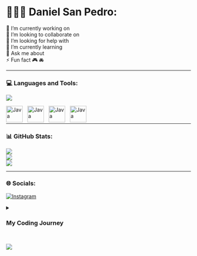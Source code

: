 # 🏋🏻‍♂️ Daniel San Pedro:

🔭 I’m currently working on<br>
👯 I’m looking to collaborate on<br>
🤝 I’m looking for help with<br>
🌱 I’m currently learning<br>
💬 Ask me about<br>
⚡ Fun fact
🎮
🚘
<br/>

---

### 💻 Languages and Tools:

![](https://github-readme-stats.vercel.app/api/top-langs/?username=daniel-sanpedro&theme=react&hide_border=false&include_all_commits=false&count_private=false&layout=compact)<br/>

<img align="left" alt="Java" width="45px" style="padding-right:10px;" src="https://cdn.jsdelivr.net/gh/devicons/devicon@latest/icons/html5/html5-plain.svg" />
<img align="left" alt="Java" width="45px" style="padding-right:10px;" src="https://cdn.jsdelivr.net/gh/devicons/devicon@latest/icons/javascript/javascript-plain.svg" />
<img align="left" alt="Java" width="45px" style="padding-right:10px;" src="https://cdn.jsdelivr.net/gh/devicons/devicon@latest/icons/react/react-original.svg" />
<img align="left" alt="Java" width="45px" style="padding-right:10px;" src="https://cdn.jsdelivr.net/gh/devicons/devicon@latest/icons/postgresql/postgresql-plain.svg" />
<br/>

<br/>

---

### 📊 GitHub Stats:

![](https://github-readme-stats.vercel.app/api?username=daniel-sanpedro&theme=react&hide_border=false&include_all_commits=false&count_private=false)<br/>
![](https://github-readme-streak-stats.herokuapp.com/?user=daniel-sanpedro&theme=react&hide_border=false)<br/>
![](https://github-readme-stats.vercel.app/api/top-langs/?username=daniel-sanpedro&theme=react&hide_border=false&include_all_commits=false&count_private=false&layout=compact)
<br/>

---

### 🌐 Socials:

[![Instagram](https://img.shields.io/badge/Instagram-%23E4405F.svg?logo=Instagram&logoColor=white)](https://instagram.com/dubbleru_619)<br/>

<details>
<summary><h3> My Coding Journey </h3></summary>

</details>
<br/>

[![](https://visitcount.itsvg.in/api?id=daniel-sanpedro&icon=2&color=1)](https://visitcount.itsvg.in)

<!-- Proudly created with GPRM ( https://gprm.itsvg.in ) -->
